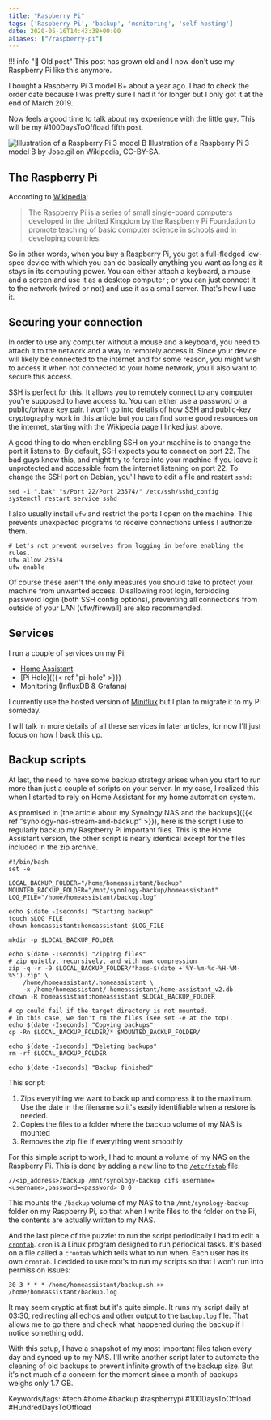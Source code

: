 ```yaml
---
title: "Raspberry Pi"
tags: ['Raspberry Pi', 'backup', 'monitoring', 'self-hosting']
date: 2020-05-16T14:43:38+00:00
aliases: ["/raspberry-pi"]
---
```

!!! info "👴 Old post"
    This post has grown old and I now don't use my Raspberry Pi like this anymore.

I bought a Raspberry Pi 3 model B+ about a year ago. I had to check the order date because I was pretty sure I had it for longer but I only got it at the end of March 2019.

Now feels a good time to talk about my experience with the little guy. This will be my #100DaysToOffload fifth post.

![Illustration of a Raspberry Pi 3 model B](13.JPG)<!--more-->
Illustration of a Raspberry Pi 3 model B by Jose.gil on Wikipedia, CC-BY-SA.

## The Raspberry Pi
According to [Wikipedia](https://en.wikipedia.org/wiki/Raspberry_Pi):

> The Raspberry Pi is a series of small single-board computers developed in the United Kingdom by the Raspberry Pi Foundation to promote teaching of basic computer science in schools and in developing countries.

So in other words, when you buy a Raspberry Pi, you get a full-fledged low-spec device with which you can do basically anything you want as long as it stays in its computing power. You can either attach a keyboard, a mouse and a screen and use it as a desktop computer ; or you can just connect it to the network (wired or not) and use it as a small server. That's how I use it.

## Securing your connection
In order to use any computer without a mouse and a keyboard, you need to attach it to the network and a way to remotely access it. Since your device will likely be connected to the internet and for some reason, you might wish to access it when not connected to your home network, you'll also want to secure this access.

SSH is perfect for this. It allows you to remotely connect to any computer you're supposed to have access to. You can either use a password or a [public/private key pair](https://en.wikipedia.org/wiki/Public-key_cryptography). I won't go into details of how SSH and public-key cryptography work in this article but you can find some good resources on the internet, starting with the Wikipedia page I linked just above.

A good thing to do when enabling SSH on your machine is to change the port it listens to. By default, SSH expects you to connect on port 22. The bad guys know this, and might try to force into your machine if you leave it unprotected and accessible from the internet listening on port 22. To change the SSH port on Debian, you'll have to edit a file and restart `sshd`:

```{ .bash .large }
sed -i ".bak" "s/Port 22/Port 23574/" /etc/ssh/sshd_config
systemctl restart service sshd
```

I also usually install `ufw` and restrict the ports I open on the machine. This prevents unexpected programs to receive connections unless I authorize them.

```{ .bash .large }
# Let's not prevent ourselves from logging in before enabling the rules.
ufw allow 23574
ufw enable
```

Of course these aren't the only measures you should take to protect your machine from unwanted access. Disallowing root login, forbidding password login (both SSH config options), preventing all connections from outside of your LAN (ufw/firewall) are also recommended.

## Services
I run a couple of services on my Pi:

* [Home Assistant](https://home-assistant.io/)
* [Pi Hole]({{< ref "pi-hole" >}})
* Monitoring (InfluxDB & Grafana)

I currently use the hosted version of [Miniflux](https://miniflux.app/) but I plan to migrate it to my Pi someday.

I will talk in more details of all these services in later articles, for now I'll just focus on how I back this up.

## Backup scripts
At last, the need to have some backup strategy arises when you start to run more than just a couple of scripts on your server. In my case, I realized this when I started to rely on Home Assistant for my home automation system.

As promised in [the article about my Synology NAS and the backups]({{< ref "synology-nas-stream-and-backup" >}}), here is the script I use to regularly backup my Raspberry Pi important files. This is the Home Assistant version, the other script is nearly identical except for the files included in the zip archive.

```{ .bash .large }
#!/bin/bash
set -e

LOCAL_BACKUP_FOLDER="/home/homeassistant/backup"
MOUNTED_BACKUP_FOLDER="/mnt/synology-backup/homeassistant"
LOG_FILE="/home/homeassistant/backup.log"

echo $(date -Iseconds) "Starting backup"
touch $LOG_FILE
chown homeassistant:homeassistant $LOG_FILE

mkdir -p $LOCAL_BACKUP_FOLDER

echo $(date -Iseconds) "Zipping files"
# zip quietly, recursively, and with max compression
zip -q -r -9 $LOCAL_BACKUP_FOLDER/"hass-$(date +'%Y-%m-%d-%H-%M-%S').zip" \
	/home/homeassistant/.homeassistant \
	-x /home/homeassistant/.homeassistant/home-assistant_v2.db
chown -R homeassistant:homeassistant $LOCAL_BACKUP_FOLDER

# cp could fail if the target directory is not mounted.
# In this case, we don't rm the files (see set -e at the top).
echo $(date -Iseconds) "Copying backups"
cp -Rn $LOCAL_BACKUP_FOLDER/* $MOUNTED_BACKUP_FOLDER/

echo $(date -Iseconds) "Deleting backups"
rm -rf $LOCAL_BACKUP_FOLDER

echo $(date -Iseconds) "Backup finished"
```

This script:

1. Zips everything we want to back up and compress it to the maximum. Use the date in the filename so it's easily identifiable when a restore is needed.
2. Copies the files to a folder where the backup volume of my NAS is mounted
4. Removes the zip file if everything went smoothly

For this simple script to work, I had to mount a volume of my NAS on the Raspberry Pi. This is done by adding a new line to the [`/etc/fstab`](https://en.wikipedia.org/wiki/Fstab) file:

```{ .text .large }
//<ip_address>/backup /mnt/synology-backup cifs username=<username>,password=<password> 0 0
```

This mounts the `/backup` volume of my NAS to the `/mnt/synology-backup` folder on my Raspberry Pi, so that when I write files to the folder on the Pi, the contents are actually written to my NAS.

And the last piece of the puzzle: to run the script periodically I had to edit a [`crontab`](https://en.wikipedia.org/wiki/Cron). `cron` is a Linux program designed to run periodical tasks. It's based on a file called a `crontab` which tells what to run when. Each user has its own `crontab`. I decided to use root's to run my scripts so that I won't run into permission issues:

```{ .text .large }
30 3 * * * /home/homeassistant/backup.sh >> /home/homeassistant/backup.log
```

It may seem cryptic at first but it's quite simple. It runs my script daily at 03:30, redirecting all echos and other output to the `backup.log` file. That allows me to go there and check what happened during the backup if I notice something odd.

With this setup, I have a snapshot of my most important files taken every day and synced up to my NAS. I'll write another script later to automate the cleaning of old backups to prevent infinite growth of the backup size. But it's not much of a concern for the moment since a month of backups weighs only 1.7 GB.


Keywords/tags:
#tech #home #backup #raspberrypi #100DaysToOffload #HundredDaysToOffload
